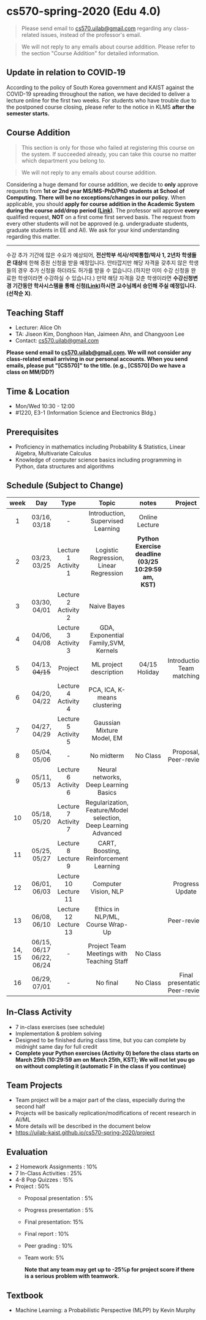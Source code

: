 # cs570-spring-2020 (Edu 4.0)

> Please send email to cs570.uilab@gmail.com regarding any class-related issues, instead of the professor's email.

> We will not reply to any emails about course addition. Please refer to the section "Course Addition" for detailed information.


## Update in relation to COVID‑19
According to the policy of South Korea government and KAIST against the COVID-19 spreading throughout the nation, we have decided to deliver a lecture online for the first two weeks. For students who have trouble due to the postponed course closing, please refer to the notice in KLMS **after the semester starts.**


## Course Addition
> This section is only for those who failed at registering this course on the system. If succeeded already, you can take this course no matter which department you belong to.

> We will not reply to any emails about course addition. 

Considering a huge demand for course addition, we decide to **only** approve requests from **1st or 2nd year MS/MS-PhD/PhD students at School of Computing. There will be no exceptions/changes in our policy.** When applicable, you should **apply for course addition in the Academic System during the course add/drop period [(Link)](https://portal.kaist.ac.kr/ennotice/student_notice/11583152634892)**. The professor will approve **every** qualified request, **NOT** on a first come first served basis. The request from every other students will not be approved (e.g. undergraduate students, graduate students in EE and AI). We ask for your kind understanding regarding this matter.

---

수강 추가 기간에 많은 수요가 예상되어, **전산학부 석사/석박통합/박사 1, 2년차 학생들은 대상**에 한해 증원 신청을 받을 예정입니다. 안타깝지만 해당 자격을 갖추지 않은 학생들의 경우 추가 신청을 하더라도 허가를 받을 수 없습니다.(하지만 이미 수강 신청을 완료한 학생이라면 수강하실 수 있습니다.) 만약 해당 자격을 갖춘 학생이라면 **수강신청변경 기간동안 학사시스템을 통해 신청[(Link)](https://portal.kaist.ac.kr/ennotice/student_notice/11583152634892)하시면 교수님께서 승인해 주실 예정입니다.(선착순 X)**. 
  
## Teaching Staff

- Lecturer: Alice Oh
- TA: Jiseon Kim, Donghoon Han, Jaimeen Ahn, and Changyoon Lee
- Contact: cs570.uilab@gmail.com

**Please send email to cs570.uilab@gmail.com. We will not consider any class-related email arriving in our personal accounts. When you send emails, please put "[CS570]" to the title. (e.g., [CS570] Do we have a class on MM/DD?)**

## Time & Location
- Mon/Wed 10:30 - 12:00
- #1220, E3-1 (Information Science and Electronics Bldg.)

## Prerequisites  

- Proficiency in mathematics including Probability & Statistics, Linear Algebra, Multivariate Calculus
- Knowledge of computer science basics including programming in Python, data structures and algorithms 

## Schedule (Subject to Change)

|  week |            Day            |          Type         |                              Topic                             |      notes     |           Project          |
|:-----:|:-------------------------:|:---------------------:|:--------------------------------------------------------------:|:--------------:|:--------------------------:|
|   1   | 03/16, 03/18              |           -           | Introduction, Supervised Learning                               | Online Lecture |                            |
|   2   | 03/23, 03/25              | Lecture  1 Activity 1 | Logistic Regression, Linear Regression                          | **Python Exercise deadline (03/25 10:29:59 am, KST)**|                            |
|   3   | 03/30, 04/01              | Lecture  2 Activity 2 | Naive Bayes                                                    |                |                            |
|   4   | 04/06, 04/08              | Lecture  3 Activity 3 | GDA, Exponential Family,SVM, Kernels                            |                |                            |
|   5   | 04/13, ~~04/15~~              | Project               | ML project description                                         | 04/15 Holiday   | Introduction, Team matching |
|   6   | 04/20, 04/22              | Lecture  4 Activity 4 | PCA, ICA, K-means clustering                                  |                |                            |
|   7   | 04/27, 04/29              | Lecture  5 Activity 5 | Gaussian Mixture Model, EM                                     |                |                            |
|   8   | 05/04, 05/06              |           -           | No midterm                                                     |       No Class         | Proposal, Peer-review                   |
|   9   | 05/11, 05/13              | Lecture  6 Activity 6 | Neural networks, Deep Learning Basics                           |                |                 |
|   10  | 05/18, 05/20              | Lecture  7 Activity 7 | Regularization, Feature/Model selection, Deep Learning Advanced |                |                            |
|   11  | 05/25, 05/27              | Lecture  8 Lecture  9 | CART, Boosting, Reinforcement Learning                          |                |                            |
|   12  | 06/01, 06/03              | Lecture 10 Lecture 11 | Computer Vision, NLP                                            |                | Progress Update                |
|   13  | 06/08, 06/10              | Lecture 12 Lecture 13 | Ethics in NLP/ML, Course Wrap-Up                                |                | Peer-review                    |
| 14, 15 | 06/15, 06/17 06/22, 06/24 |           -           | Project Team Meetings with Teaching Staff                      |        No Class        |                            |
|   16  | 06/29, 07/01              |           -           | No final                                                       |      No Class          | Final presentation Peer-review          |

## In-Class Activity 

- 7 in-class exercises (see schedule)
- Implementation & problem solving
- Designed to be finished during class time, but you can complete by midnight same day for full credit
- **Complete your Python exercises (Activity 0) before the class starts on March 25th (10:29:59 am on March 25th, KST); We will not let you go on without completing it (automatic F in the class if you continue)**

## Team Projects

- Team project will be a major part of the class, especially during the second half
- Projects will be basically replication/modifications of recent research in AI/ML
- More details will be described in the document below
- https://uilab-kaist.github.io/cs570-spring-2020/project

## Evaluation 

* 2 Homework Assignments : 10%
* 7 In-Class Activities : 25%
* 4-8 Pop Quizzes : 15%
* Project : 50%
  * Proposal presentation : 5%
  * Progress presentation : 5%
  * Final presentation: 15%
  * Final report : 10%
  * Peer grading : 10%
  * Team work: 5%
    
    **Note that any team may get up to -25%p for project score if there is a serious problem with teamwork.**

## Textbook

- Machine Learning: a Probabilistic Perspective (MLPP) by Kevin Murphy
